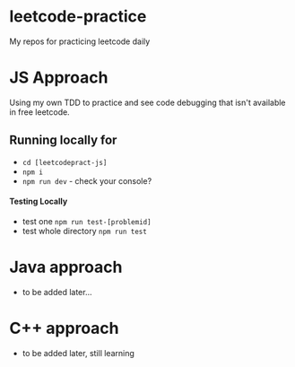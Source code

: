 # leetcode-practice

My repos for practicing leetcode daily






# JS Approach

Using my own TDD to practice and see code debugging that isn't available in free leetcode.

## Running locally for

- `cd [leetcodepract-js]`
- `npm i`
- `npm run dev` - check your console?

#### Testing Locally

- test one `npm run test-[problemid]`
- test whole directory `npm run test`


# Java approach 
- to be added later...


# C++ approach 
- to be added later, still learning